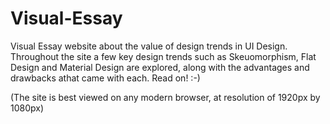# Visual-Essay
Visual Essay website about the value of design trends in UI Design. 
Throughout the site a few key design trends such as Skeuomorphism, Flat Design and Material Design are explored, along with the advantages and drawbacks athat came with each. 
Read on! :-)

(The site is best viewed on any modern browser, at resolution of 1920px by 1080px)
